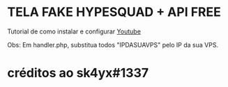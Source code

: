 # TELA FAKE HYPESQUAD + API FREE 

Tutorial de como instalar e configurar [Youtube](https://youtu.be/eEg3Yl5YMOE)

Obs: Em handler.php, substitua todos "IPDASUAVPS" pelo IP da sua VPS.

# créditos ao sk4yx#1337